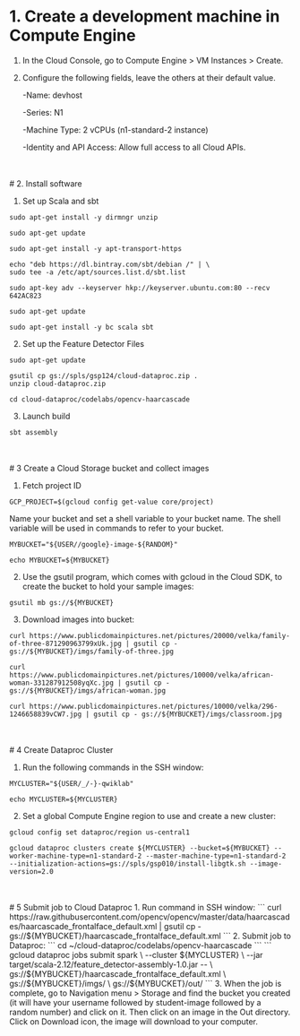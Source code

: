 # 1. Create a development machine in Compute Engine

1. In the Cloud Console, go to Compute Engine > VM Instances > Create.
2. Configure the following fields, leave the others at their default value.

	-Name: devhost
	
	-Series: N1
	
	-Machine Type: 2 vCPUs (n1-standard-2 instance)
	
	-Identity and API Access: Allow full access to all Cloud APIs.
<br>
<br>
# 2. Install software

1. Set up Scala and sbt

```
sudo apt-get install -y dirmngr unzip
```
```
sudo apt-get update
```
```
sudo apt-get install -y apt-transport-https
```
```
echo "deb https://dl.bintray.com/sbt/debian /" | \
sudo tee -a /etc/apt/sources.list.d/sbt.list
```
```
sudo apt-key adv --keyserver hkp://keyserver.ubuntu.com:80 --recv 642AC823
```
```
sudo apt-get update
```
```
sudo apt-get install -y bc scala sbt
```

2. Set up the Feature Detector Files

```
sudo apt-get update
```
```
gsutil cp gs://spls/gsp124/cloud-dataproc.zip .
unzip cloud-dataproc.zip
```
```
cd cloud-dataproc/codelabs/opencv-haarcascade
```

3. Launch build

```
sbt assembly
```
<br>
<br>
# 3 Create a Cloud Storage bucket and collect images

1. Fetch project ID
```
GCP_PROJECT=$(gcloud config get-value core/project)
```
Name your bucket and set a shell variable to your bucket name. The shell variable will be used in commands to refer to your bucket.
```
MYBUCKET="${USER//google}-image-${RANDOM}"
```
```
echo MYBUCKET=${MYBUCKET}
```
2. Use the gsutil program, which comes with gcloud in the Cloud SDK, to create the bucket to hold your sample images:
```
gsutil mb gs://${MYBUCKET}
```
3. Download images into bucket:
```
curl https://www.publicdomainpictures.net/pictures/20000/velka/family-of-three-871290963799xUk.jpg | gsutil cp - gs://${MYBUCKET}/imgs/family-of-three.jpg
```
```
curl https://www.publicdomainpictures.net/pictures/10000/velka/african-woman-331287912508yqXc.jpg | gsutil cp - gs://${MYBUCKET}/imgs/african-woman.jpg
```
```
curl https://www.publicdomainpictures.net/pictures/10000/velka/296-1246658839vCW7.jpg | gsutil cp - gs://${MYBUCKET}/imgs/classroom.jpg
```
<br>
<br>
# 4 Create Dataproc Cluster

1. Run the following commands in the SSH window:
```
MYCLUSTER="${USER/_/-}-qwiklab"
```
```
echo MYCLUSTER=${MYCLUSTER}
```

2. Set a global Compute Engine region to use and create a new cluster:
```
gcloud config set dataproc/region us-central1
```
```
gcloud dataproc clusters create ${MYCLUSTER} --bucket=${MYBUCKET} --worker-machine-type=n1-standard-2 --master-machine-type=n1-standard-2 --initialization-actions=gs://spls/gsp010/install-libgtk.sh --image-version=2.0  
```
<br>
<br>
# 5 Submit job to Cloud Dataproc
1. Run command in SSH window:
```
curl https://raw.githubusercontent.com/opencv/opencv/master/data/haarcascades/haarcascade_frontalface_default.xml | gsutil cp - gs://${MYBUCKET}/haarcascade_frontalface_default.xml
```
2. Submit job to Dataproc:
```
cd ~/cloud-dataproc/codelabs/opencv-haarcascade
```
```
gcloud dataproc jobs submit spark \
--cluster ${MYCLUSTER} \
--jar target/scala-2.12/feature_detector-assembly-1.0.jar -- \
gs://${MYBUCKET}/haarcascade_frontalface_default.xml \
gs://${MYBUCKET}/imgs/ \
gs://${MYBUCKET}/out/
```
3. When the job is complete, go to Navigation menu > Storage and find the bucket you created (it will have your username followed by student-image followed by a random number) and click on it. Then click on an image in the Out directory. Click on Download icon, the image will download to your computer.
